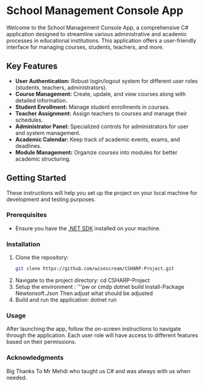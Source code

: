 # School Management Console App

Welcome to the School Management Console App, a comprehensive C# application designed to streamline various administrative and academic processes in educational institutions. This application offers a user-friendly interface for managing courses, students, teachers, and more.

## Key Features

- **User Authentication:** Robust login/logout system for different user roles (students, teachers, administrators).
- **Course Management:** Create, update, and view courses along with detailed information.
- **Student Enrollment:** Manage student enrollments in courses.
- **Teacher Assignment:** Assign teachers to courses and manage their schedules.
- **Administrator Panel:** Specialized controls for administrators for user and system management.
- **Academic Calendar:** Keep track of academic events, exams, and deadlines.
- **Module Management:** Organize courses into modules for better academic structuring.

## Getting Started

These instructions will help you set up the project on your local machine for development and testing purposes.

### Prerequisites

- Ensure you have the [.NET SDK](https://dotnet.microsoft.com/download) installed on your machine.

### Installation

1. Clone the repository:
   ```bash
   git clone https://github.com/wisescream/CSHARP-Project.git
2. Navigate to the project directory:
cd CSHARP-Project
3. Setup the environment :
   '''pw or cmdp
   dotnet build
   Install-Package Newtonsoft.Json
   Then adjust what should be adjusted
5. Build and run the application:
dotnet run
### Usage
After launching the app, follow the on-screen instructions to navigate through the application. Each user role will have access to different features based on their permissions.
### Acknowledgments
Big Thanks To Mr Mehdi who taught us C# and was always with us when needed.
